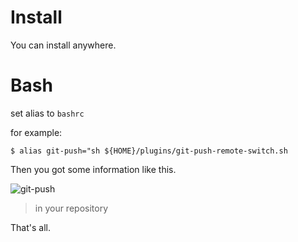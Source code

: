 # Install

You can install anywhere.

# Bash

set alias to `bashrc`

for example:

	$ alias git-push="sh ${HOME}/plugins/git-push-remote-switch.sh

Then you got some information like this.

![git-push](https://lh3.googleusercontent.com/Bxigqa5SftM0KuxQSjAGdQGYnfNcNkfvHG8M0w-YEEoRrsFxI74gMHGXsxZG_aIdO3JcfcMoHyzQoZmiwTAW38nxzON1OZeAgRX17wXz27HOIs6WDzi0din5dxG-E4J9Uvl0PnBk4TewmRRpXFhHeezSxm2GCaG8GNqm559D8cWWYiowpFcJ1UxcBGrOt89hBdy-23nq8yAgx8CP-D20uTp__JGVNt-g6C4-uGJd1cb1wosIUahAV1MA2DYOGGOo0VFYMHC_NoEEKWG-wINd0CMf4Fe06AKO-E-hwjG9D1cC2LJAg_qcbcC0A3hOLBCkmG477hl6SPoce35T4hZHobV03hf6h5SA07IMdxGAKLMVxCcg7RtZwGq2ZuubV_zauWB2gZEA0LUxfGOwDZ4Ki7St0XCjSC2lULU_smGGPdzQlA2jdzFs69vOaof8Al76p434tc9NzapUb3FuK7Eihr8Q4vdANdA_GWAIVIgcYtVs0qPq7ulR-likp5Bx9_pPa214ad1s9BK1qgoNzEFPqH8p_Y7pnu3Sw4faWcvu8lyOEd0orx_2Ua-oyYTDUyo7MS6-=w1330-h692-no)

> in your repository

That's all.